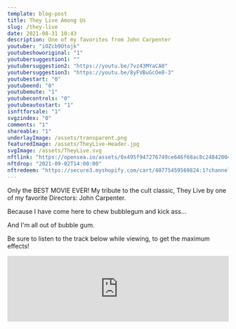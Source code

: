 ```yaml
---
template: blog-post
title: They Live Among Us
slug: /they-live
date: 2021-08-31 10:43
description: One of my favorites from John Carpenter
youtuber: "iOZcb9Otojk"
youtubeshoworiginal: "1"
youtubersuggestion1: ""
youtubersuggestion2: "https://youtu.be/7vz43MYaCA0"
youtubersuggestion3: "https://youtu.be/8yFVBuGcOe8-3"
youtubestart: "0"
youtubeend: "0"
youtubemute: "1"
youtubecontrols: "0"
youtubeautostart: "1"
isnftforsale: "1"
svgzindex: "0"
comments: "1"
shareable: "1"
underlayImage: /assets/transparent.png
featuredImage: /assets/TheyLive-Header.jpg
svgImage: /assets/TheyLive.svg
nftlink: "https://opensea.io/assets/0x495f947276749ce646f68ac8c248420045cb7b5e/14583650834310525071617320783641503123203461641321595508191183186230620717057"
nftdrop: "2021-09-02T14:00:00"
nftredeem: "https://secure3.myshopify.com/cart/40775459569824:1?channel=buy_button"
---
```

Only the BEST MOVIE EVER! My tribute to the cult classic, They Live by one of my favorite Directors: John Carpenter. 

Because I have come here to chew bubblegum and kick ass...

And I'm all out of bubble gum.


Be sure to listen to the track below while viewing, to get the maximum effects!

<iframe allow="autoplay *; encrypted-media *; fullscreen *" frameborder="0" height="150" style="width:100%;max-width:660px;margin:0 auto;overflow:hidden;background:transparent;" sandbox="allow-forms allow-popups allow-same-origin allow-scripts allow-storage-access-by-user-activation allow-top-navigation-by-user-activation" src="https://embed.music.apple.com/us/album/coming-to-l-a/331409000?i=331409143"></iframe>





 

<!-- XjuLZwlDxh8 -->